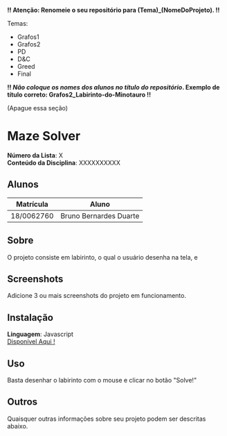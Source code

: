 **!! Atenção: Renomeie o seu repositório para (Tema)_(NomeDoProjeto). !!** 

Temas:
 - Grafos1
 - Grafos2
 - PD
 - D&C
 - Greed
 - Final 
 
 **!! *Não coloque os nomes dos alunos no título do repositório*. Exemplo de título correto: Grafos2_Labirinto-do-Minotauro !!**
 
 (Apague essa seção)

# Maze Solver

**Número da Lista**: X<br>
**Conteúdo da Disciplina**: XXXXXXXXXX<br>

## Alunos
|Matrícula | Aluno |
| -- | -- |
| 18/0062760  |  Bruno Bernardes Duarte |

## Sobre 
O projeto consiste em  labirinto, o qual o usuário desenha na tela, e

## Screenshots
Adicione 3 ou mais screenshots do projeto em funcionamento.

## Instalação 
**Linguagem**: Javascript<br>
[Disponível Aqui !]()
## Uso 
Basta desenhar o labirinto com o mouse e clicar no botão "Solve!"
## Outros 
Quaisquer outras informações sobre seu projeto podem ser descritas abaixo.




